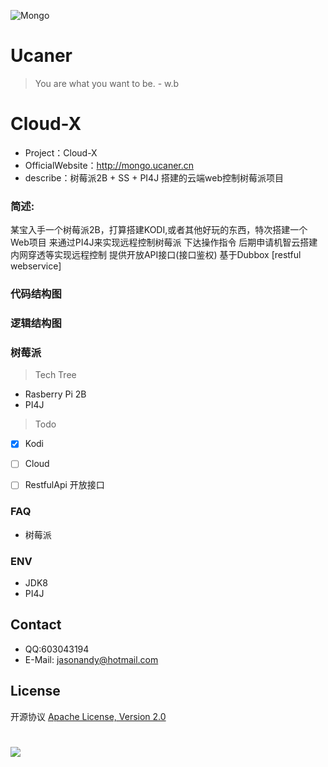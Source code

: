![Mongo](http://upload-images.jianshu.io/upload_images/7802425-9eb1bcd006e34aa6.png?imageMogr2/auto-orient/strip%7CimageView2/2/w/1240)

# Ucaner
> You are what you want to be. - w.b

# Cloud-X
* Project：Cloud-X
* OfficialWebsite：http://mongo.ucaner.cn
* describe：树莓派2B + SS + PI4J 搭建的云端web控制树莓派项目

### 简述:
某宝入手一个树莓派2B，打算搭建KODI,或者其他好玩的东西，特次搭建一个Web项目
来通过PI4J来实现远程控制树莓派 下达操作指令
后期申请机智云搭建内网穿透等实现远程控制
提供开放API接口(接口鉴权) 基于Dubbox [restful webservice]




### 代码结构图

### 逻辑结构图

### 树莓派

> Tech Tree
- Rasberry Pi 2B
- PI4J

> Todo
- [X] Kodi
- [ ] Cloud
- [ ] RestfulApi 开放接口


### FAQ
- 树莓派

### ENV
- JDK8
- PI4J


## Contact
- QQ:603043194
- E-Mail: jasonandy@hotmail.com

## License
开源协议 [Apache License, Version 2.0](http://www.apache.org/licenses/LICENSE-2.0.html)

#
![](http://upload-images.jianshu.io/upload_images/7802425-bb910b4ae954107a.png?imageMogr2/auto-orient/strip%7CimageView2/2/w/1240)
